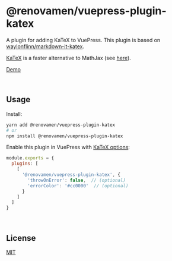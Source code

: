 # @renovamen/vuepress-plugin-katex

A plugin for adding KaTeX to VuePress. This plugin is based on [waylonflinn/markdown-it-katex](https://github.com/waylonflinn/markdown-it-katex).

[KaTeX](https://katex.org/) is a faster alternative to MathJax (see [here](https://www.intmath.com/cg5/katex-mathjax-comparison.php)).

[Demo](https://vuepress-theme-gungnir.vercel.app/zh/docs/plugins/katex.html)


&nbsp;

## Usage

Install:

```bash
yarn add @renovamen/vuepress-plugin-katex
# or
npm install @renovamen/vuepress-plugin-katex
```

Enable this plugin in VuePress with [KaTeX options](https://katex.org/docs/options.html):

```js
module.exports = {
  plugins: [
    [
      '@renovamen/vuepress-plugin-katex', {
        'throwOnError': false,  // (optional)
        'errorColor': '#cc0000'  // (optional)
      }
    ]
  ]
}
```

&nbsp;

## License

[MIT](LICENSE)
